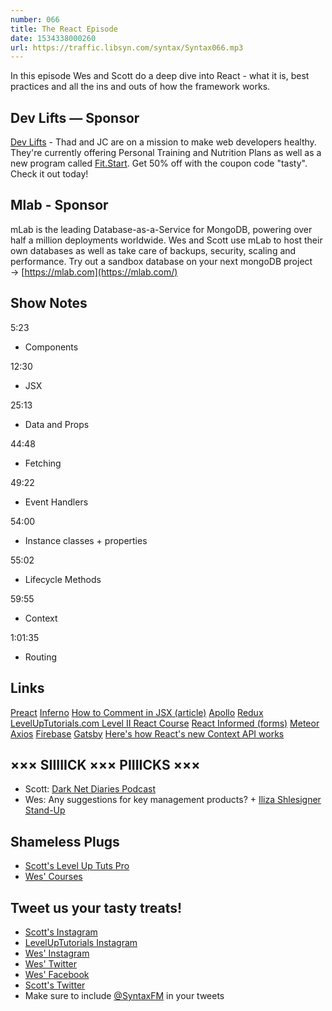 ```yaml
---
number: 066
title: The React Episode
date: 1534338000260
url: https://traffic.libsyn.com/syntax/Syntax066.mp3
---
```


In this episode Wes and Scott do a deep dive into React - what it is, best practices and all the ins and outs of how the framework works. 

## Dev Lifts — Sponsor

[Dev Lifts](https://devlifts.io/) - Thad and JC are on a mission to make web developers healthy. They're currently offering Personal Training and Nutrition Plans as well as a new program called [Fit.Start](https://devlifts.io/join/fitstart-lean). Get 50% off with the coupon code "tasty". Check it out today!

## Mlab - Sponsor

mLab is the leading Database-as-a-Service for MongoDB, powering over half a million deployments worldwide. Wes and Scott use mLab to host their own databases as well as take care of backups, security, scaling and performance. Try out a sandbox database on your next mongoDB project → [https://mlab.com](https://mlab.com/) 

## Show Notes

5:23

* Components

12:30

* JSX

25:13

* Data and Props

44:48

* Fetching

49:22

* Event Handlers

54:00

- Instance classes + properties

55:02

* Lifecycle Methods

59:55

* Context

1:01:35

* Routing

## Links

[Preact](https://preactjs.com/)
[Inferno](https://infernojs.org/)
[How to Comment in JSX (article)](https://wesbos.com/react-jsx-comments/)
[Apollo](https://www.apollographql.com/)
[Redux](https://redux.js.org/)
[LevelUpTutorials.com Level II React Course](https://www.leveluptutorials.com/tutorials/level-2-react)
[React Informed (forms)](https://www.npmjs.com/package/informed)
[Meteor](https://www.meteor.com/)
[Axios](https://www.npmjs.com/package/axios)
[Firebase](https://firebase.google.com/)
[Gatsby](https://www.gatsbyjs.org/)
[Here's how React's new Context API works](https://youtu.be/XLJN4JfniH4)

## ××× SIIIIICK ××× PIIIICKS ×××

* Scott: [Dark Net Diaries Podcast](https://darknetdiaries.com/)
* Wes: Any suggestions for key management products? + [Iliza Shlesigner Stand-Up](https://www.netflix.com/title/80213658)

## Shameless Plugs

* [Scott's Level Up Tuts Pro](https://LevelUpTutorials.com/pro)
* [Wes' Courses](https://wesbos.com/courses)

## Tweet us your tasty treats!

* [Scott's Instagram](https://www.instagram.com/stolinski/)
* [LevelUpTutorials Instagram](https://www.instagram.com/LevelUpTutorials/)
* [Wes' Instagram](https://www.instagram.com/wesbos/)
* [Wes' Twitter](https://twitter.com/wesbos)
* [Wes' Facebook](https://www.facebook.com/wesbos.developer)
* [Scott's Twitter](https://twitter.com/stolinski)
* Make sure to include [@SyntaxFM](https://twitter.com/SyntaxFM) in your tweets